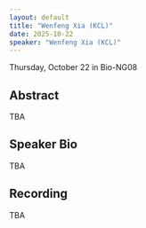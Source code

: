 ```yaml
---
layout: default
title: "Wenfeng Xia (KCL)"
date: 2025-10-22
speaker: "Wenfeng Xia (KCL)"
---
```


Thursday, October 22 
in Bio-NG08

## Abstract
TBA

## Speaker Bio
TBA

## Recording
TBA
